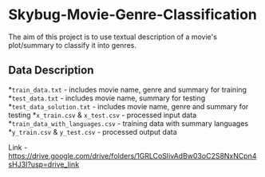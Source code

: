# Skybug-Movie-Genre-Classification
The aim of this project is to use textual description of a movie's plot/summary to classify it into genres.

## Data Description
*```train_data.txt``` - includes movie name, genre and summary for training
*```test_data.txt``` - includes movie name, summary for testing
*```test_data_solution.txt``` - includes movie name, genre and summary for testing
*```x_train.csv``` & ```x_test.csv``` - processed input data
*```train_data_with_languages.csv``` - training data with summary languages
*```y_train.csv``` & ```y_test.csv``` - processed output data

Link - https://drive.google.com/drive/folders/1GRLCoSIivAdBw03oC2S8NxNCpn4sHJ3I?usp=drive_link
